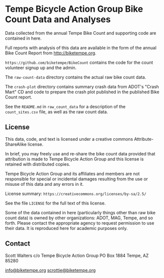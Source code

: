 # Tempe Bicycle Action Group Bike Count Data and Analyses

Data collected from the annual Tempe Bike Count and supporting code are
contained in here.

Full reports with analysis of this data are available in the form of the
annual Bike Count Report from http://biketempe.org.

`https://github.com/biketempe/BikeCount` contains the code for the count volunteer
signup up and the admin.

The `raw-count-data` directory contains the actual raw bike count data.

The `crash-plot` directory contains summary crash data from ADOT's "Crash Mart" CD
and code to prepare the crash plot published in the published Bike Count report.

See the `README.md` in `raw_count_data` for a description of the `count_sites.csv` file,
as well as the raw count data.

## License

This data, code, and text is licensed under a creative commons Attribute-ShareAlike license.

In brief, you may freely use and re-share the bike count data provided that attribution
is made to Tempe Bicycle Action Group and this license is retained with distributed copies.

Tempe Bicycle Action Group and its affiliates and members are not responsible for special
or incidental damages resulting from the use or misuse of this data and any errors in it.

License summary:  `https://creativecommons.org/licenses/by-sa/2.5/`

See the file `LICENSE` for the full text of this license.

Some of the data contained in here (particularly things other than raw bike count data)
is owned by other organizations:  ADOT, MAG, Tempe, and so forth.  Please contact the
appropriate agency to request permission to use their data.  It is reproduced here
for academic purposes only.

## Contact

Scott Walters c/o
Tempe Bicycle Action Group
PO Box 1884
Tempe, AZ 85280

info@biketempe.org
scrottie@biketempe.org

